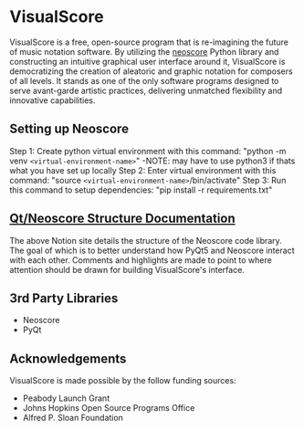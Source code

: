 # VisualScore

VisualScore is a free, open-source program that is re-imagining the future of music notation software. By utilizing the [neoscore](https://github.com/DigiScore/neoscore) Python library and constructing an intuitive graphical user interface around it, VisualScore is democratizing the creation of aleatoric and graphic notation for composers of all levels. It stands as one of the only software programs designed to serve avant-garde artistic practices, delivering unmatched flexibility and innovative capabilities.

## Setting up Neoscore

Step 1: Create python virtual environment with this command: "python -m venv `<virtual-environment-name>`"
-NOTE: may have to use python3 if thats what you have set up locally
Step 2: Enter virtual environment with this command: "source `<virtual-environment-name>`/bin/activate"
Step 3: Run this command to setup dependencies: "pip install -r requirements.txt"

## [Qt/Neoscore Structure Documentation](https://yielding-bucket-c99.notion.site/QT-PyQt5-Neoscore-Documentation-for-Visualscore-e6e2957dbcc24643a1bf6e7c706a9f75?pvs=4)

The above Notion site details the structure of the Neoscore code library. The goal of which is to better understand how PyQt5 and Neoscore interact with each other. Comments and highlights are made to point to where attention should be drawn for building VisualScore's interface.

## 3rd Party Libraries

- Neoscore
- PyQt

## Acknowledgements

VisualScore is made possible by the follow funding sources:

- Peabody Launch Grant
- Johns Hopkins Open Source Programs Office
- Alfred P. Sloan Foundation
